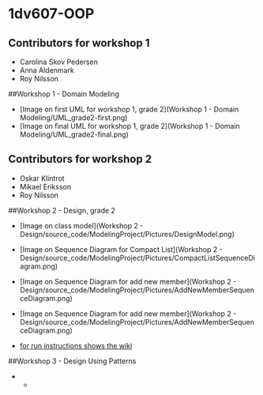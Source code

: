 # 1dv607-OOP


## Contributors for workshop 1
* Carolina Skov Pedersen
* Anna Aldenmark
* Roy Nilsson

##Workshop 1 - Domain Modeling
* [Image on first UML for workshop 1, grade 2](Workshop 1 - Domain Modeling/UML_grade2-first.png)
* [Image on final UML for workshop 1, grade 2](Workshop 1 - Domain Modeling/UML_grade2-final.png)

## Contributors for workshop 2
* Oskar Klintrot
* Mikael Eriksson
* Roy Nilsson

##Workshop 2 - Design, grade 2
* [Image on class model](Workshop 2 - Design/source_code/ModelingProject/Pictures/DesignModel.png)

* [Image on Sequence Diagram for Compact List](Workshop 2 - Design/source_code/ModelingProject/Pictures/CompactListSequenceDiagram.png)

* [Image on Sequence Diagram for add new member](Workshop 2 - Design/source_code/ModelingProject/Pictures/AddNewMemberSequenceDiagram.png)

* [Image on Sequence Diagram for add new member](Workshop 2 - Design/source_code/ModelingProject/Pictures/AddNewMemberSequenceDiagram.png)

* [for run instructions shows the wiki](https://github.com/rn222cx/1dv607-OOP/wiki)

##Workshop 3 - Design Using Patterns
* -
